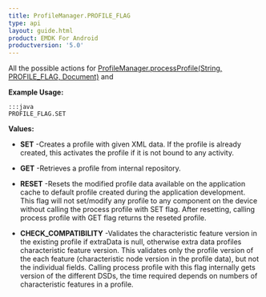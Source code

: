 ```yaml
---
title: ProfileManager.PROFILE_FLAG
type: api
layout: guide.html
product: EMDK For Android
productversion: '5.0'
---
```



All the possible actions for [ ProfileManager.processProfile(String, PROFILE_FLAG, Document)](../ProfileManager#processprofile) 
 and 

**Example Usage:**
	
	:::java	
	PROFILE_FLAG.SET


**Values:**

* **SET** -Creates a profile with given XML data. If the profile is already created, 
 this activates the profile if it is not bound to any activity.

* **GET** -Retrieves a profile from internal repository.

* **RESET** -Resets the modified profile data available on the application cache to default profile created during the application development.
 This flag will not set/modify any profile to any component on the device without calling the process profile with SET flag. 
 After resetting, calling process profile with GET flag returns the reseted profile.

* **CHECK_COMPATIBILITY** -Validates the characteristic feature version in the existing profile if extraData is null, otherwise extra data profiles characteristic feature version.
 This validates only the profile version of the each feature (characteristic node version in the profile data), but not the individual fields.
 Calling process profile with this flag internally gets version of the different DSDs, the time required depends on numbers of characteristic features in a profile.





